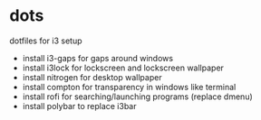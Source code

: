 # dots
dotfiles for i3 setup

- install i3-gaps for gaps around windows
- install i3lock for lockscreen and lockscreen wallpaper
- install nitrogen for desktop wallpaper
- install compton for transparency in windows like terminal
- install rofi for searching/launching programs (replace dmenu)
- install polybar to replace i3bar
